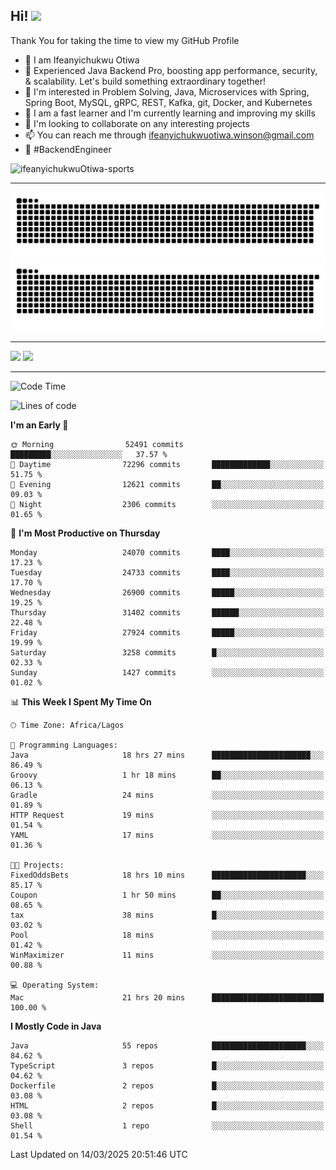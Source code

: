 <!-- BLOG-POST-LIST:START --><!-- BLOG-POST-LIST:END -->

## Hi! <img src="https://media.giphy.com/media/hvRJCLFzcasrR4ia7z/giphy.gif" width="4%"> 

Thank You for taking the time to view my GitHub Profile

- 👋 I am Ifeanyichukwu Otiwa
- 🚀 Experienced Java Backend Pro, boosting app performance, security, & scalability. Let's build something extraordinary together!
- 👀 I'm interested in Problem Solving, Java, Microservices with Spring, Spring Boot, MySQL, gRPC, REST, Kafka, git, Docker, and Kubernetes
- 🌱 I am a fast learner and I'm currently learning and improving my skills
- 💞️ I'm looking to collaborate on any interesting projects
- 📫 You can reach me through ifeanyichukwuotiwa.winson@gmail.com
- 🚀 #BackendEngineer

<p align="left" marginTop="10px"> <img src="https://komarev.com/ghpvc/?username=ifeanyichukwuOtiwa-sports&label=Profile%20views&color=0e75b6&style=for-the-badge" alt="ifeanyichukwuOtiwa-sports" /> </p>

***

<!--🐍📈SNAKEGRAPH / 🌐WEBSITE: https://github.com/Platane/snk -->
![github contribution grid snake animation](https://raw.githubusercontent.com/ifeanyichukwuOtiwa-sports/ifeanyichukwuOtiwa-sports/output/github-contribution-grid-snake-dark.svg#gh-dark-mode-only)![github contribution grid snake animation](https://raw.githubusercontent.com/ifeanyichukwuOtiwa-sports/ifeanyichukwuOtiwa-sports/output/github-contribution-grid-snake.svg#gh-light-mode-only)

***

<p float="left">
  <img float="left" src="https://github-readme-stats.vercel.app/api?username=ifeanyichukwuOtiwa-sports&count_private=true&include_all_commits=true&theme=react&show_icons=true" />
  <img float="right" src="https://github-readme-stats.vercel.app/api/top-langs/?username=ifeanyichukwuOtiwa-sports&layout=compact&show_icons=true&theme=react" /> 
</p>

***



<!--START_SECTION:waka-->
![Code Time](http://img.shields.io/badge/Code%20Time-3%2C541%20hrs%2034%20mins-blue)

![Lines of code](https://img.shields.io/badge/From%20Hello%20World%20I%27ve%20Written-41.2%20million%20lines%20of%20code-blue)

**I'm an Early 🐤** 

```text
🌞 Morning                52491 commits       █████████░░░░░░░░░░░░░░░░   37.57 % 
🌆 Daytime                72296 commits       █████████████░░░░░░░░░░░░   51.75 % 
🌃 Evening                12621 commits       ██░░░░░░░░░░░░░░░░░░░░░░░   09.03 % 
🌙 Night                  2306 commits        ░░░░░░░░░░░░░░░░░░░░░░░░░   01.65 % 
```
📅 **I'm Most Productive on Thursday** 

```text
Monday                   24070 commits       ████░░░░░░░░░░░░░░░░░░░░░   17.23 % 
Tuesday                  24733 commits       ████░░░░░░░░░░░░░░░░░░░░░   17.70 % 
Wednesday                26900 commits       █████░░░░░░░░░░░░░░░░░░░░   19.25 % 
Thursday                 31402 commits       ██████░░░░░░░░░░░░░░░░░░░   22.48 % 
Friday                   27924 commits       █████░░░░░░░░░░░░░░░░░░░░   19.99 % 
Saturday                 3258 commits        █░░░░░░░░░░░░░░░░░░░░░░░░   02.33 % 
Sunday                   1427 commits        ░░░░░░░░░░░░░░░░░░░░░░░░░   01.02 % 
```


📊 **This Week I Spent My Time On** 

```text
🕑︎ Time Zone: Africa/Lagos

💬 Programming Languages: 
Java                     18 hrs 27 mins      ██████████████████████░░░   86.49 % 
Groovy                   1 hr 18 mins        ██░░░░░░░░░░░░░░░░░░░░░░░   06.13 % 
Gradle                   24 mins             ░░░░░░░░░░░░░░░░░░░░░░░░░   01.89 % 
HTTP Request             19 mins             ░░░░░░░░░░░░░░░░░░░░░░░░░   01.54 % 
YAML                     17 mins             ░░░░░░░░░░░░░░░░░░░░░░░░░   01.36 % 

🐱‍💻 Projects: 
FixedOddsBets            18 hrs 10 mins      █████████████████████░░░░   85.17 % 
Coupon                   1 hr 50 mins        ██░░░░░░░░░░░░░░░░░░░░░░░   08.65 % 
tax                      38 mins             █░░░░░░░░░░░░░░░░░░░░░░░░   03.02 % 
Pool                     18 mins             ░░░░░░░░░░░░░░░░░░░░░░░░░   01.42 % 
WinMaximizer             11 mins             ░░░░░░░░░░░░░░░░░░░░░░░░░   00.88 % 

💻 Operating System: 
Mac                      21 hrs 20 mins      █████████████████████████   100.00 % 
```

**I Mostly Code in Java** 

```text
Java                     55 repos            █████████████████████░░░░   84.62 % 
TypeScript               3 repos             █░░░░░░░░░░░░░░░░░░░░░░░░   04.62 % 
Dockerfile               2 repos             █░░░░░░░░░░░░░░░░░░░░░░░░   03.08 % 
HTML                     2 repos             █░░░░░░░░░░░░░░░░░░░░░░░░   03.08 % 
Shell                    1 repo              ░░░░░░░░░░░░░░░░░░░░░░░░░   01.54 % 
```




 Last Updated on 14/03/2025 20:51:46 UTC
<!--END_SECTION:waka-->

<!--
<p align="center">
![trophy](https://github-profile-trophy.vercel.app/?username=ifeanyichukwuOtiwa-sports&theme=onedark) (https://github.com/ryo-ma/github-profile-trophy)
</p>
-->

<!---
ifeanyi-otiwa/ifeanyi-otiwa is a ✨ special ✨ repository because its `README.md` (this file) appears on your GitHub profile.
You can click the Preview link to take a look at your changes.
--->
